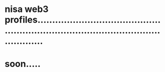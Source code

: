 # nisa web3 profiles............................................................................................................
# soon.....
